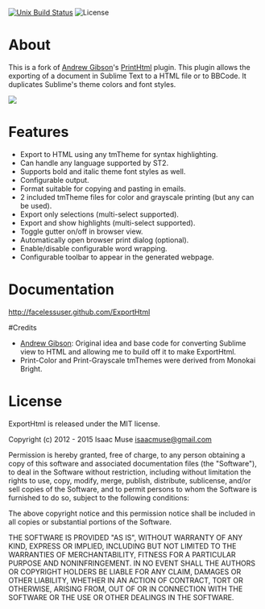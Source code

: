 [![Unix Build Status][travis-image]][travis-link]
![License][license-image]
# About
This is a fork of [Andrew Gibson](https://github.com/agibsonsw)'s [PrintHtml](https://github.com/agibsonsw/PrintHtml) plugin.  This plugin allows the exporting of a document in Sublime Text to a HTML file or to BBCode.  It duplicates Sublime's theme colors and font styles.

<img src="http://dl.dropbox.com/u/342698/ExportHtml/preview.png" border="0"/>

# Features
- Export to HTML using any tmTheme for syntax highlighting.
- Can handle any language supported by ST2.
- Supports bold and italic theme font styles as well.
- Configurable output.
- Format suitable for copying and pasting in emails.
- 2 included tmTheme files for color and grayscale printing (but any can be used).
- Export only selections (multi-select supported).
- Export and show highlights (multi-select supported).
- Toggle gutter on/off in browser view.
- Automatically open browser print dialog (optional).
- Enable/disable configurable word wrapping.
- Configurable toolbar to appear in the generated webpage.

# Documentation
http://facelessuser.github.com/ExportHtml

#Credits
- [Andrew Gibson](https://github.com/agibsonsw): Original idea and base code for converting Sublime view to HTML and allowing me to build off it to make ExportHtml.
- Print-Color and Print-Grayscale tmThemes were derived from Monokai Bright.

# License
ExportHtml is released under the MIT license.

Copyright (c) 2012 - 2015 Isaac Muse <isaacmuse@gmail.com>

Permission is hereby granted, free of charge, to any person obtaining a copy of this software and associated documentation files (the "Software"), to deal in the Software without restriction, including without limitation the rights to use, copy, modify, merge, publish, distribute, sublicense, and/or sell copies of the Software, and to permit persons to whom the Software is furnished to do so, subject to the following conditions:

The above copyright notice and this permission notice shall be included in all copies or substantial portions of the Software.

THE SOFTWARE IS PROVIDED "AS IS", WITHOUT WARRANTY OF ANY KIND, EXPRESS OR IMPLIED, INCLUDING BUT NOT LIMITED TO THE WARRANTIES OF MERCHANTABILITY, FITNESS FOR A PARTICULAR PURPOSE AND NONINFRINGEMENT. IN NO EVENT SHALL THE AUTHORS OR COPYRIGHT HOLDERS BE LIABLE FOR ANY CLAIM, DAMAGES OR OTHER LIABILITY, WHETHER IN AN ACTION OF CONTRACT, TORT OR OTHERWISE, ARISING FROM, OUT OF OR IN CONNECTION WITH THE SOFTWARE OR THE USE OR OTHER DEALINGS IN THE SOFTWARE.

[travis-image]: https://img.shields.io/travis/facelessuser/ExportHtml/master.svg
[travis-link]: https://travis-ci.org/facelessuser/ExportHtml
[license-image]: https://img.shields.io/badge/license-MIT-blue.svg
